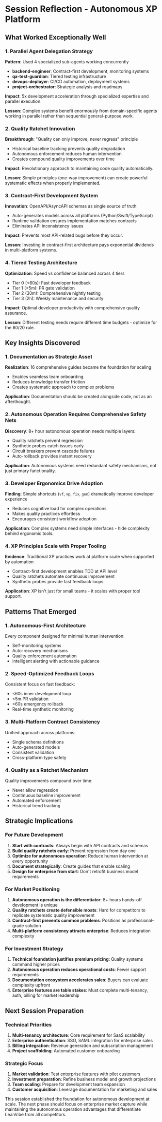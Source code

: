 # Session Reflection - Autonomous XP Platform

## What Worked Exceptionally Well

### 1. Parallel Agent Delegation Strategy
**Pattern**: Used 4 specialized sub-agents working concurrently
- **backend-engineer**: Contract-first development, monitoring systems
- **qa-test-guardian**: Tiered testing infrastructure 
- **devops-deployer**: CI/CD automation, deployment systems
- **project-orchestrator**: Strategic analysis and roadmaps

**Impact**: 5x development acceleration through specialized expertise and parallel execution.

**Lesson**: Complex systems benefit enormously from domain-specific agents working in parallel rather than sequential general-purpose work.

### 2. Quality Ratchet Innovation
**Breakthrough**: "Quality can only improve, never regress" principle
- Historical baseline tracking prevents quality degradation
- Autonomous enforcement reduces human intervention
- Creates compound quality improvements over time

**Impact**: Revolutionary approach to maintaining code quality automatically.

**Lesson**: Simple principles (one-way improvement) can create powerful systematic effects when properly implemented.

### 3. Contract-First Development System
**Innovation**: OpenAPI/AsyncAPI schemas as single source of truth
- Auto-generates models across all platforms (Python/Swift/TypeScript)
- Runtime validation ensures implementation matches contracts
- Eliminates API inconsistency issues

**Impact**: Prevents most API-related bugs before they occur.

**Lesson**: Investing in contract-first architecture pays exponential dividends in multi-platform systems.

### 4. Tiered Testing Architecture
**Optimization**: Speed vs confidence balanced across 4 tiers
- Tier 0 (<60s): Fast developer feedback
- Tier 1 (<5m): PR gate validation
- Tier 2 (30m): Comprehensive nightly testing
- Tier 3 (2h): Weekly maintenance and security

**Impact**: Optimal developer productivity with comprehensive quality assurance.

**Lesson**: Different testing needs require different time budgets - optimize for the 80/20 rule.

## Key Insights Discovered

### 1. Documentation as Strategic Asset
**Realization**: 16 comprehensive guides became the foundation for scaling
- Enables seamless team onboarding
- Reduces knowledge transfer friction
- Creates systematic approach to complex problems

**Application**: Documentation should be created alongside code, not as an afterthought.

### 2. Autonomous Operation Requires Comprehensive Safety Nets
**Discovery**: 8+ hour autonomous operation needs multiple layers:
- Quality ratchets prevent regression
- Synthetic probes catch issues early
- Circuit breakers prevent cascade failures
- Auto-rollback provides instant recovery

**Application**: Autonomous systems need redundant safety mechanisms, not just primary functionality.

### 3. Developer Ergonomics Drive Adoption
**Finding**: Simple shortcuts (`vf`, `vp`, `fix`, `gen`) dramatically improve developer experience
- Reduces cognitive load for complex operations
- Makes quality practices effortless
- Encourages consistent workflow adoption

**Application**: Complex systems need simple interfaces - hide complexity behind ergonomic tools.

### 4. XP Principles Scale with Proper Tooling
**Evidence**: Traditional XP practices work at platform scale when supported by automation
- Contract-first development enables TDD at API level
- Quality ratchets automate continuous improvement
- Synthetic probes provide fast feedback loops

**Application**: XP isn't just for small teams - it scales with proper tool support.

## Patterns That Emerged

### 1. Autonomous-First Architecture
Every component designed for minimal human intervention:
- Self-monitoring systems
- Auto-recovery mechanisms  
- Quality enforcement automation
- Intelligent alerting with actionable guidance

### 2. Speed-Optimized Feedback Loops
Consistent focus on fast feedback:
- <60s inner development loop
- <5m PR validation
- <60s emergency rollback
- Real-time synthetic monitoring

### 3. Multi-Platform Contract Consistency
Unified approach across platforms:
- Single schema definitions
- Auto-generated models
- Consistent validation
- Cross-platform type safety

### 4. Quality as a Ratchet Mechanism
Quality improvements compound over time:
- Never allow regression
- Continuous baseline improvement
- Automated enforcement
- Historical trend tracking

## Strategic Implications

### For Future Development
1. **Start with contracts**: Always begin with API contracts and schemas
2. **Build quality ratchets early**: Prevent regression from day one
3. **Optimize for autonomous operation**: Reduce human intervention at every opportunity
4. **Document strategically**: Create guides that enable scaling
5. **Design for enterprise from start**: Don't retrofit business model requirements

### For Market Positioning
1. **Autonomous operation is the differentiator**: 8+ hours hands-off development is unique
2. **Quality ratchets create defensible moats**: Hard for competitors to replicate systematic quality improvement
3. **Contract-first prevents common problems**: Positions as professional-grade solution
4. **Multi-platform consistency attracts enterprise**: Reduces integration complexity

### For Investment Strategy
1. **Technical foundation justifies premium pricing**: Quality systems command higher prices
2. **Autonomous operation reduces operational costs**: Fewer support requirements
3. **Documentation ecosystem accelerates sales**: Buyers can evaluate complexity upfront
4. **Enterprise features are table stakes**: Must complete multi-tenancy, auth, billing for market leadership

## Next Session Preparation

### Technical Priorities
1. **Multi-tenancy architecture**: Core requirement for SaaS scalability
2. **Enterprise authentication**: SSO, SAML integration for enterprise sales
3. **Billing integration**: Revenue generation and subscription management
4. **Project scaffolding**: Automated customer onboarding

### Strategic Focus
1. **Market validation**: Test enterprise features with pilot customers
2. **Investment preparation**: Refine business model and growth projections
3. **Team scaling**: Prepare for development team expansion
4. **Customer acquisition**: Leverage documentation for marketing and sales

This session established the foundation for autonomous development at scale. The next phase should focus on enterprise market capture while maintaining the autonomous operation advantages that differentiate LeanVibe from all competitors.